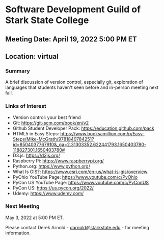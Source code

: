 # Software Development Guild of Stark State College #
## Meeting Date: April 19, 2022 5:00 PM ET ##
## Location: virtual ##

### Summary ###

A brief discussion of version control, especially git, exploration of languages that students haven't seen before and in-person meeting next fall.

### Links of Interest ###

* Version control: your best friend
* Git: https://git-scm.com/book/en/v2
* Github Student Developer Pack: https://education.github.com/pack
* HTML5 in Easy Steps: https://www.booksamillion.com/p/Easy-Steps/Mike-McGrath/9781840784251?id=8504037767910&_ga=2.31303352.622441793.1650403780-118827301.1650403780#
* D3.js: https://d3js.org/
* Raspberry Pi: https://www.raspberrypi.org/
* Python.org: https://www.python.org/
* What Is GIS?: https://www.esri.com/en-us/what-is-gis/overview
* PyOhio YouTube Page: https://www.youtube.com/c/PyOhio
* PyCon US YouTube Page: https://www.youtube.com/c/PyConUS
* PyCon US: https://us.pycon.org/2022/
* Udemy: https://www.udemy.com/

### Next Meeting ###
May 3, 2022 at 5:00 PM ET.

Please contact Derek Arnold - darnold@starkstate.edu - for meeting information.